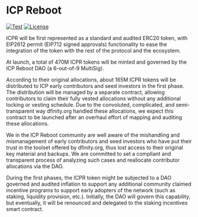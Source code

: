 # ICP Reboot

[![Test](https://github.com/icpReboot/contracts/actions/workflows/workflow.yml/badge.svg)](https://github.com/icpReboot/contracts/actions/workflows/workflow.yml)
[![License](https://img.shields.io/github/license/icpReboot/contracts?style=flat-square)](https://github.com/icpReboot/contracts/blob/master/LICENSE)

ICPR will be first represented as a standard and audited ERC20 token, with EIP2612 permit (EIP712 signed approvals) functionality to ease the integration of the token with the rest of the protocol and the ecosystem.

At launch, a total of 470M ICPR tokens will be minted and governed by the ICP Reboot DAO (a 6-out-of-9 MultiSig).

According to their original allocations, about 165M ICPR tokens will be distributed to ICP early contributors and seed investors in the first phase. The distribution will be managed by a separate contract, allowing contributors to claim their fully vested allocations without any additional locking or vesting schedule. Due to the convoluted, complicated, and semi-transparent way dfinity.org handled these allocations, we expect this contract to be launched after an overhaul effort of mapping and auditing these allocations.

We in the ICP Reboot community are well aware of the mishandling and mismanagement of early contributors and seed investors who have put their trust in the toolset offered by dfinity.org, thus lost access to their original key material and backups. We are committed to set a compliant and transparent process of analyzing such cases and reallocate contributor allocations via the DAO.

During the first phases, the ICPR token might be subjected to a DAO governed and audited inflation to support any additional community claimed incentive programs to support early adopters of the network (such as staking, liquidity provision, etc.). Initially, the DAO will govern this capability, but eventually, it will be renounced and delegated to the staking incentives smart contract.
